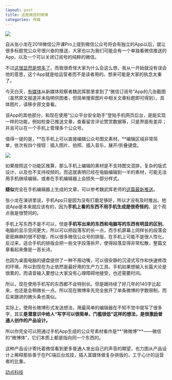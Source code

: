 ```yaml
---
layout: post
title: 这是微信的微博
categories: 传媒
---
```

![](https://ws1.sinaimg.cn/large/4b91f9d5ly1fvcnqemzowj20lc0be0uq.jpg)

自从张小龙在2018微信公开课Pro上提到微信公众号将会有独立的App以后，就让很多标题党公众号很兴奋的推送，大家也以为我们可能会有一个单独看微信推送的App，以及一个可以关闭订阅号的纯粹的微信。

不过[这很显然是想多了](https://cn.technode.com/post/2018-01-16/weixin-duli-app/)，而我很奇怪大家为什么会这么想，我从一开始就没有误会他的意思，这个App就是给运营者而不是读者用的。想来可能是大家的执念太重了。

今天白天，[有媒体](http://36kr.com/p/5114563.html)从新媒体观察者魏武挥那里拿到了“微信订阅号”App的几张截图（虽然原文报道并未指明供图者，但简单搜索图片中相关文章标题即可得到）。具体图片，请移步原文查看。

该App的其他部分，和现在使用“公众平台安全助手”登陆手机网页后台，是能实现一样的功能，例如检查已推送文章，查看留言评论赞赏数据等，只是界面有差异；并且可以在一个手机上管理多个公众号。

值得一提的是，**在手机上可以直接编辑公众号图文素材。**编辑区域非常简单，依次有四个按钮：插入图片、拍照、插入音乐，展开/折叠键盘。

![](https://ws1.sinaimg.cn/large/4b91f9d5ly1fvcnq3brcsj20lc02wjri.jpg)

如果按照这个功能区推算，那么手机上编辑的素材是不支持图文混排，复杂的版式设计，以及也不支持视频的。而这就表明已经在电脑编辑到一半的素材，可能无法用手机继续编辑，或者在手机编辑器上会损失一部分样式。

**疑似**完全在手机编辑器上生成的文章，可以参考魏武挥老师的[这篇最新推送](http://mp.weixin.qq.com/s/0yTx6_8LdbUdgJOHiqHBlA)。

张小龙在演讲里说，手机App只是因为没有打磨足够好，所以才没有及时推出。他说App是本来就应该有的，因为**手机上看的东西不用手机生成是很奇怪的**。这个观点我是很赞同的。

手机上写东西不是不可以，但是**手机写出来的东西和电脑写的东西有明显的区别**。电脑的显示空间更大，所以可以把段落写的长一点，而手机屏幕上同样长的段落会密密麻麻的很不舒服，所以很多微信公众号的排版，在手机上可能不是很人性化。反过来，适合手机的排版会把一些文字段落拆开，使得段落显得非常松散，整篇文章看起来像是一首长诗。

也因为桌面电脑的键盘提供了一种不用动嘴，可以很安静的沉浸式写作和快速修改的环境，所以到现在为止依然是最好用的生产力工具。手机如果想输入长篇大论是很累的，而语音输入要想让大家没有心理障碍地接受，也还需要时间。

所以，现在使用手机写的东西都不会特别长。但是跟持续了好几年的140字比起来，也还是会稍微长一点。所以现在微博率先完全放开了单条微博的字数限制，而后来跟进的微头条也类似。

实际上，使用长微博形式发送想法，用最简单的编辑器在不知不觉中就写了很多字，其实**是潜意识中给人“写字可以很简单，门槛很低”这样的想法，是很激励普通人创作的产品设计。**

所以你完全可以把通过手机App生成的公众号素材看作是**“微微博”**——微信的“微博体”，它们本质上都是指向同一个东西的。

这种产品设计寄托着微信看到更多普通人发出自己的声音的期望，也力图从产品设计上稀释那些善于在PC端后台炫技，插入富媒体做复杂排版的，工于心计的运营者的比重。

[动点科技](https://cn.technode.com/post/2018-01-18/hts-170118/)

